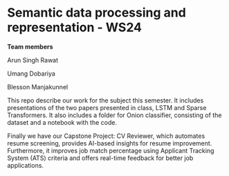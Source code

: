 # Semantic data processing and representation - WS24

**Team members**

Arun Singh Rawat

Umang Dobariya

Blesson Manjakunnel

This repo describe our work for the subject this semester. It includes presentations of the two papers presented in class, LSTM and Sparse Transformers.
It also includes a folder for Onion classifier, consisting of the dataset and a notebook with the code. 

Finally we have our Capstone Project: CV Reviewer, which automates resume screening, provides AI-based insights for resume improvement. Furthermore, it improves job match percentage using Applicant Tracking System (ATS) criteria and 
 offers real-time feedback for better job applications.

